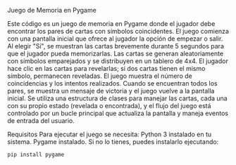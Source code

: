 Juego de Memoria en Pygame

Este código es un juego de memoria en Pygame donde el jugador debe encontrar los pares de cartas con símbolos coincidentes. 
El juego comienza con una pantalla inicial que ofrece al jugador la opción de empezar o salir. 
Al elegir "Sí", se muestran las cartas brevemente durante 5 segundos para que el jugador pueda memorizarlas. 
Las cartas se generan aleatoriamente con símbolos emparejados y se distribuyen en un tablero de 4x4. 
El jugador hace clic en las cartas para revelarlas; si dos cartas tienen el mismo símbolo, permanecen reveladas.
El juego muestra el número de coincidencias y los intentos realizados. 
Cuando se encuentran todos los pares, se muestra un mensaje de victoria y el juego vuelve a la pantalla inicial.
Se utiliza una estructura de clases para manejar las cartas, cada una con su propio estado (revelada o encontrada), 
y el flujo del juego está controlado por un bucle principal que actualiza la pantalla y maneja eventos de entrada del usuario.

Requisitos
Para ejecutar el juego se necesita: 
Python 3 instalado en tu sistema.
Pygame instalado. Si no lo tienes, puedes instalarlo ejecutando:
  ```bash
  pip install pygame
